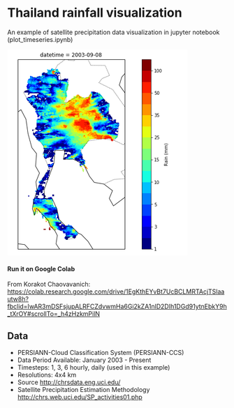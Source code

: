 # Thailand rainfall visualization

An example of satellite precipitation data visualization in jupyter notebook (plot_timeseries.ipynb)

[![Thailand rainfall](screenshot1.png)](https://www.youtube.com/watch?v=rFawyUQXMOg)

#### Run it on Google Colab
From Korakot Chaovavanich:
https://colab.research.google.com/drive/1EgKthEYvBt7UcBCLMRTAcjTSlaautw8h?fbclid=IwAR3mDSFsjupALRFCZdvwmHa6Gi2kZA1nlD2DIh1DGd91ytnEbkY9h_tXrOY#scrollTo=_h4zHzkmPilN

## Data
- PERSIANN-Cloud Classification System (PERSIANN-CCS)
- Data Period Available: January 2003 - Present
- Timesteps: 1, 3, 6 hourly, daily (used in this example)
- Resolutions: 4x4 km
- Source <http://chrsdata.eng.uci.edu/>
- Satellite Precipitation Estimation Methodology <http://chrs.web.uci.edu/SP_activities01.php>
